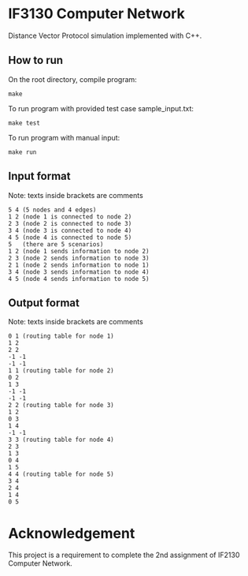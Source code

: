 # IF3130 Computer Network
Distance Vector Protocol simulation implemented with C++.

## How to run
On the root directory, compile program:
```
make
```

To run program with provided test case sample_input.txt:
```
make test
```

To run program with manual input:
```
make run
```

## Input format
Note: texts inside brackets are comments

```
5 4 (5 nodes and 4 edges)
1 2 (node 1 is connected to node 2)
2 3 (node 2 is connected to node 3)
3 4 (node 3 is connected to node 4)
4 5 (node 4 is connected to node 5)
5   (there are 5 scenarios)
1 2 (node 1 sends information to node 2)
2 3 (node 2 sends information to node 3)
2 1 (node 2 sends information to node 1)
3 4 (node 3 sends information to node 4)
4 5 (node 4 sends information to node 5)
```

## Output format
Note: texts inside brackets are comments

```
0 1 (routing table for node 1)
1 2
2 2
-1 -1
-1 -1
1 1 (routing table for node 2)
0 2
1 3
-1 -1
-1 -1
2 2 (routing table for node 3)
1 2
0 3
1 4
-1 -1
3 3 (routing table for node 4)
2 3
1 3
0 4
1 5
4 4 (routing table for node 5)
3 4
2 4
1 4
0 5
```

# Acknowledgement
This project is a requirement to complete the 2nd assignment of IF2130 Computer Network.
